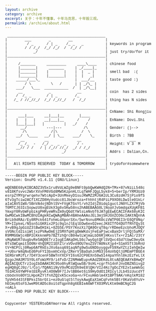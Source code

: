 ```yaml
---
layout: archive
category: archive
excerpt: 关于：十年不懂事，十年马克思，十年毁三观。
permalink: /archive/about.html
---
```


<pre crayon="false" style="font-size: 12px;line-height: 110%;font-family:Simsun,'Courier New',Monospace,Courier,Monaco;">
 _____________________________________________                      
|        ___        _        __               |                     
|         / _      / | _    /_ _   _          | keywords in program 
|        / / /_/  /_/ /_/  /  /_/ /           |                     
|            _/                               | just try/do/for it  
|_____________________________________________|                     
|                                             |                     
|     /_______     _________     ____\____    | chinese food        
|     |_______|     _______     | _/____|_    |                     
|     |_______|    |       |    |  |  _ |     | smell bad  :(       
|     |_______|    |_______|    |  |   _|     |                     
|    _____/___\_                |  ___/__     | taste good :)       
|        / \         \   /      | | _/\_ |    |                     
|    ___/   \___  ___________  /  | _/\__|    |                     
|     __            _            __           | coin  has 2 sides   
|    /  /_ _       / | _        /_            |                     
|   /_ / //_//_/  /_/ /_//_/   /  /_/         | thing has N sides   
|                                             |                     
|_____________________________________________|                     
|                                             | CnName: Shi Rongjiu 
|     ___|___     __|___|__       |____       |                     
|    |   |   |    __|___|__      /    /       | EnName: Dovi.Shi    
|    |___|___|   |         |   _/    /        |                     
|      __/         ---|---          /\        | Gender: ()-->       
|       /\           /|\           /  \       |                     
|    __/  \____   __/ | \__    ___/    \_     | Birth : 7BB         
|      __         __             __           |          ___        
|     /_ /_  -   /_/ _  _  _     / -          | Height: V 3  M      
|    __// / /   / | /_// //_/  _/ / /_/       |                     
|                         _/                  | Addrs : Dalian,Cn.  
|_____________________________________________|                     
|                                             |                     
|   All RIGHTS RESERVED  TODAY & TOMORROW     | trydofor#somewhere  
|_____________________________________________|                     

-----BEGIN PGP PUBLIC KEY BLOCK-----
Version: GnuPG v1.4.11 (GNU/Linux)

mQENBE68yKIBCADZ3VSx1ru8VdLWZg9eBNFt0pbQwKWHdQ2N+TMx+87vNiLL548c
v818Kfsvvc2WbrXVxFM6VGd8MW5KzpnHLtLqTWHFJQgLSyk8+5+berIp/YRM3Uz0
esrpZYMYgrwrqehv7WtcApD+3UnMkeyD1suJRWMZ2MJ6A1UL3Cu8zdH7SjPio9fS
6Tv3gTciw2ACf1XCZD8HyVudcc81JbcWroza+FhhhtjR4PiLP9XO8LDw1te01kLr
aIaCAV51W8/5BnVA4ojNDhlSV+FVgKTGsYt/vh2IdjZ0idq1guctJN0YLZX7MjVb
T0MTCJ63IcSopwzU0xqEUkX3g6vSKw58ns2hABEBAAG0LlNoaVJvbmdqaXUgKFB1
YmxpY0RvbWFpbikgPHRyeWRvZm9yQGdtYWlsLmNvbT6JATgEEwECACIFAk68yKIC
GwMGCwkIBwMCBhUIAgkKCwQWAgMBAh4BAheAAAoJEL3mjSHJGVZCO6cIAKtNQnhA
BrLb9dRAz/Ey8RPck641fohmLdXporSXx/5wrNsnu8MK0ciVWTP0EI3rE6Qf0Nq/
YM+IIpkeL/NSsn5iGKRix2P1c9q1nJlEqlEOw6exO2eecJK8ITfO4DUTfRhTQy3t
X+vB9gJpGiUZ3lBwOH1kL+8ZG5E/PSY7KnzXi7QA9OrqT8q/rRDmeEzcbhoMJOQY
sVGNctd2isiWtjxzPVAwOmEj2SMXfqHtgOmWKdsjFeEaPjwcxBakDrljFQj5aMX/
R9MMGGWjc4BP2cKkknmPb7BZTzhQrcB04wlLWjmaLbD6RjHKxslTx+r21Ac/23tY
sMqAWUR7dugbvRe5AQ0ETrzIogEIAKqOHLS6c7wyGgtQFlSVQvc4Sd7tbwC9eyGk
0TsSWCqmitSO0Nr4hQSM2I1EFZlrxVOvd9OU7msZSV7A0NsXjp4+S1mX5Tt3bRnU
tV+NCPtLj0Rwp6AfRkEsJXs6asq691aqNfg9wSuGNDbyyggvFS9XwYZtzIehQmIw
++U0srW4qNvEd6PoFY13bxmhCxVp/ZRerVjBaOahJnMG3j64oVbQljUMEmPTBGE4
5ERGrmMJfLr7D4Y3cenF5BWTnYXCFYI6s6zCP0EXn58wS144paYhhl0kzEzfeLlX
QzgoJHA3M7SY0L4foWzMY9/i4fvD/Z2NMmWEupvKAdZDEKdL8tsAEQEAAYkBHwQY
AQIACQUCTrzIogIbDAAKCRC95o0hyRlWQuwSB/9sHL+cgrfh14nFJnvDBZNSivg2
egHQ8gCJ9z/l/Coj/fQAN1iNyV9xMCd2Dh9eE8lQH/VIz4Kc7gOcZYE2xtaeWkGc
Tb1HCk6YWPFmlEERyvKl4O0W9F7IJvlBB6et6iS9HyOdO1IRIcylJLb4SiUucdYT
cbbdxVo8OY1LHpoKZYlfnXZQ2xK5cxoGa+n/FCxuHmblm4X1BPT9AK/nKqlkM182
TpVH5443lFBPksI5brGti+ez0uGlqt5lToykAwgEaX1mCqFvhk5Btr0KaVo8YuV+
hECmy65sFSJweM9tAD5c8oitdTqpnh8g6EBIeA6WFTXO3MVLKtm9mBCNgC2G
=oALn
-----END PGP PUBLIC KEY BLOCK-----


Copycenter YESTERtoDAYmorrow All rights reserved.
</pre>